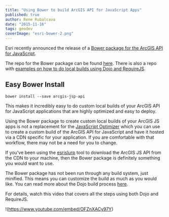 ```yaml
---
title: "Using Bower to build ArcGIS API for JavaScript Apps"
published: true
author: Rene Rubalcava
date: "2015-11-16"
tags: geodev
coverImage: "esri-bower-2.png"
---
```


Esri recently announced the release of a [Bower package for the ArcGIS API for JavaScript](http://blogs.esri.com/esri/arcgis/2015/11/13/using-bower-for-custom-builds-of-arcgis-api-for-javascript/).

The repo for the Bower package can be found [here](https://github.com/Esri/arcgis-js-api). There is also a repo with [examples on how to do local builds using Dojo and RequireJS](https://github.com/Esri/jsapi-resources/tree/master/bower).

## Easy Bower Install

```
bower install --save arcgis-jsp-api
```

This makes it incredibly easy to do custom local builds of your ArcGIS API for JavaScript applications that are highly optimized and easy to deploy.

Using the Bower package to create custom local builds of your ArcGIS JS apps is not a replacement for the [JavaScript Optimizer](https://developers.arcgis.com/javascript/jshelp/inside_web_optimizer.html) which you can use to create a custom build of the ArcGIS API for JavaScript and have it hosted via a CDN specific for your application. If you are comfortable with that workflow, there may not be a need for you to change.

If you've been using the [esrislurp](https://github.com/steveoh/esrislurp) tool to download the ArcGIS JS API from the CDN to your machine, then the Bower package is definitely something you would want to use.

The Bower package has not been run through any build system, just minified. This means you can customize the build as much as you would like. You can read more about the Dojo build process [here](https://dojotoolkit.org/documentation/tutorials/1.10/build/).

For details, watch this video that covers all the steps using both Dojo and RequireJS.

!(https://www.youtube.com/embed/OFZnXACy97Y)
